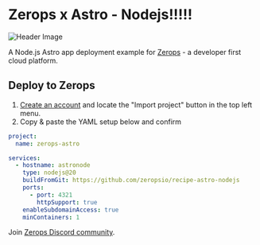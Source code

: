 # Zerops x Astro - Nodejs!!!!!

![Header Image](header.png)

A Node.js Astro app deployment example for [Zerops](https://zerops.io) - a developer first cloud platform.

## Deploy to Zerops

1. [Create an account](https://app.zerops.io/registration) and locate the "Import project" button in the top left menu.
2. Copy & paste the YAML setup below and confirm

```yaml
project:
  name: zerops-astro

services:
  - hostname: astronode
    type: nodejs@20
    buildFromGit: https://github.com/zeropsio/recipe-astro-nodejs
    ports:
      - port: 4321
        httpSupport: true
    enableSubdomainAccess: true
    minContainers: 1
```

Join [Zerops Discord community](https://discord.com/invite/WDvCZ54).
